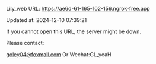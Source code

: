 Lily_web URL: https://ae6d-61-165-102-156.ngrok-free.app

Updated at: 2024-12-10 07:39:21

If you cannot open this URL, the server might be down.

Please contact: 

goley04@foxmail.com Or Wechat:GL_yeaH
